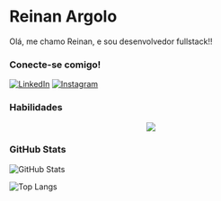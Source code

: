 # Reinan Argolo

Olá, me chamo Reinan, e sou desenvolvedor fullstack!!

### Conecte-se comigo!
[![LinkedIn](https://img.shields.io/badge/LinkedIn-0077B5?style=for-the-badge&logo=linkedin&logoColor=white)](https://www.linkedin.com/in/ReinanArgolo/)   [![Instagram](https://img.shields.io/badge/-Instagram-%23E4405F?style=for-the-badge&logo=instagram&logoColor=white)](https://www.instagram.com/reinan.lopes/)

### Habilidades

<p align="center">
  <a href="https://skillicons.dev">
    <img src="https://skillicons.dev/icons?i=java,react,git,html,css,js,nodejs,bootstrap,py,spring" />
  </a>
</p>

### GitHub Stats
![GitHub Stats](https://github-readme-stats.vercel.app/api?username=ReinanArgolo&theme=transparent&bg_color=000&border_color=30A3DC&show_icons=true&icon_color=30A3DC&title_color=E94D5F&text_color=FFF)

![Top Langs](https://github-readme-stats-git-masterrstaa-rickstaa.vercel.app/api/top-langs/?username=ReinanArgolo&layout=compact&bg_color=000&border_color=30A3DC&title_color=E94D5F&text_color=FFF)

